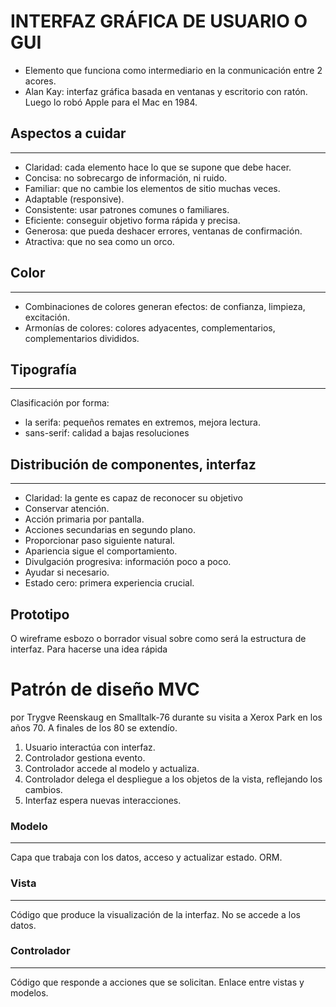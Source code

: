 # INTERFAZ GRÁFICA DE USUARIO O GUI
- Elemento que funciona como intermediario en la conmunicación entre 2 acores.
- Alan Kay: interfaz gráfica basada en ventanas y escritorio con ratón. Luego lo robó Apple para el Mac en 1984.

## Aspectos a cuidar
-----------------
- Claridad: cada elemento hace lo que se supone que debe hacer.
- Concisa: no sobrecargo de información, ni ruido.
- Familiar: que no cambie los elementos de sitio muchas veces.
- Adaptable (responsive).
- Consistente: usar patrones comunes o familiares.
- Eficiente: conseguir objetivo forma rápida y precisa.
- Generosa: que pueda deshacer errores, ventanas de confirmación.
- Atractiva: que no sea como un orco.

## Color
-----------------
- Combinaciones de colores generan efectos: de confianza, limpieza, excitación.
- Armonías de colores: colores adyacentes, complementarios, complementarios divididos.

## Tipografía
-----------------
Clasificación por forma: 
- la serifa: pequeños remates en extremos, mejora lectura.
- sans-serif: calidad a bajas resoluciones

## Distribución de componentes, interfaz
-----------------
- Claridad: la gente es capaz de reconocer su objetivo
- Conservar atención.
- Acción primaria por pantalla.
- Acciones secundarias en segundo plano.
- Proporcionar paso siguiente natural.
- Apariencia sigue el comportamiento.
- Divulgación progresiva: información poco a poco.
- Ayudar si necesario.
- Estado cero: primera experiencia crucial.

## Prototipo
O wireframe esbozo o borrador visual sobre como será la estructura de interfaz. Para hacerse una idea rápida

# Patrón de diseño MVC
por Trygve Reenskaug en Smalltalk-76 durante su visita a Xerox Park en los años 70. A finales de los 80 se extendío.
1. Usuario interactúa con interfaz.
2. Controlador gestiona evento.
3. Controlador accede al modelo y actualiza.
4. Controlador delega el despliegue a los objetos de la vista, reflejando los cambios.
5. Interfaz espera nuevas interacciones.

### Modelo
-----------------
Capa que trabaja con los datos, acceso y actualizar estado. ORM.

### Vista
-----------------
Código que produce la visualización de la interfaz. No se accede a los datos.

### Controlador
-----------------
Código que responde a acciones que se solicitan. Enlace entre vistas y modelos.